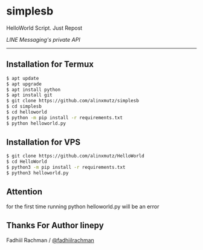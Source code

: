 # simplesb
HelloWorld Script. Just Repost

*LINE Messaging's private API*

----

## Installation for Termux

```sh
$ apt update
$ apt upgrade
$ apt install python
$ apt install git
$ git clone https://github.com/alinxmutz/simplesb
$ cd simplesb
$ cd helloworld
$ python -m pip install -r requirements.txt
$ python helloworld.py
```

## Installation for VPS

```sh
$ git clone https://github.com/alinxmutz/HelloWorld
$ cd HelloWorld
$ python3 -m pip install -r requirements.txt
$ python3 helloworld.py
```

## Attention

for the first time running python helloworld.py will be an error

## Thanks For Author linepy
Fadhiil Rachman / [@fadhiilrachman](https://www.instagram.com/fadhiilrachman)
